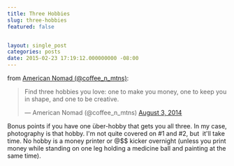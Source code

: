 ```yaml
---
title: Three Hobbies
slug: three-hobbies
featured: false


layout: single_post
categories: posts
date: 2015-02-23 17:19:12.000000000 -08:00
---
```


from [American Nomad (@coffee\_n\_mtns)](https://twitter.com/coffee_n_mtns/status/495936712292708352):

<blockquote class="twitter-tweet">
<p>Find three hobbies you love: one to make you money, one to keep you in shape, and one to be creative.</p>

— American Nomad (@coffee\_n\_mtns) <a href="https://twitter.com/coffee_n_mtns/status/495936712292708352?ref_src=twsrc%5Etfw">August 3, 2014</a>

</blockquote>

<script async src="https://platform.twitter.com/widgets.js" charset="utf-8"></script>

Bonus points if you have one über-hobby that gets you all three. In my case, photography is that hobby. I'm not quite covered on #1 and #2, but &nbsp;it'll take time. No hobby is a money printer or @$$ kicker overnight (unless you print money while standing on one leg holding a medicine ball and painting at the same time).

